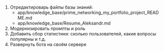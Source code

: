 1. Отредактироварь файлы базы знаний:
    - app/knowledge_base/prime_networking_my_portfolio_project_README.md
    - app/knowledge_base/Resume_Aleksandr.md
2. Модернизировать промпты и роль
3. Добавить сбор статистики: сколько пользователей, какие вопросы популярны и т.д.
4. Развернуть бота на своём сервере